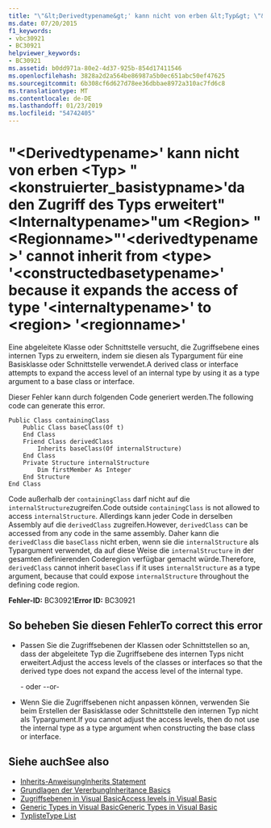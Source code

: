 ```yaml
---
title: "\"&lt;Derivedtypename&gt;' kann nicht von erben &lt;Typ&gt; \"&lt;konstruierter_basistypname&gt;'da den Zugriff des Typs erweitert\"&lt;Internaltypename&gt;\"um &lt;Region&gt; \"&lt;Regionname&gt;\""
ms.date: 07/20/2015
f1_keywords:
- vbc30921
- BC30921
helpviewer_keywords:
- BC30921
ms.assetid: b0dd971a-80e2-4d37-925b-854d17411546
ms.openlocfilehash: 3828a2d2a564be86987a5b0ec651abc50ef47625
ms.sourcegitcommit: 6b308cf6d627d78ee36dbbae8972a310ac7fd6c8
ms.translationtype: MT
ms.contentlocale: de-DE
ms.lasthandoff: 01/23/2019
ms.locfileid: "54742405"
---
```

# <a name="ltderivedtypenamegt-cannot-inherit-from-lttypegt-ltconstructedbasetypenamegt-because-it-expands-the-access-of-type-ltinternaltypenamegt-to-ltregiongt-ltregionnamegt"></a><span data-ttu-id="57471-102">"&lt;Derivedtypename&gt;' kann nicht von erben &lt;Typ&gt; "&lt;konstruierter_basistypname&gt;'da den Zugriff des Typs erweitert"&lt;Internaltypename&gt;"um &lt;Region&gt; "&lt;Regionname&gt;"</span><span class="sxs-lookup"><span data-stu-id="57471-102">'&lt;derivedtypename&gt;' cannot inherit from &lt;type&gt; '&lt;constructedbasetypename&gt;' because it expands the access of type '&lt;internaltypename&gt;' to &lt;region&gt; '&lt;regionname&gt;'</span></span>
<span data-ttu-id="57471-103">Eine abgeleitete Klasse oder Schnittstelle versucht, die Zugriffsebene eines internen Typs zu erweitern, indem sie diesen als Typargument für eine Basisklasse oder Schnittstelle verwendet.</span><span class="sxs-lookup"><span data-stu-id="57471-103">A derived class or interface attempts to expand the access level of an internal type by using it as a type argument to a base class or interface.</span></span>  
  
 <span data-ttu-id="57471-104">Dieser Fehler kann durch folgenden Code generiert werden.</span><span class="sxs-lookup"><span data-stu-id="57471-104">The following code can generate this error.</span></span>  
  
```  
Public Class containingClass  
    Public Class baseClass(Of t)  
    End Class  
    Friend Class derivedClass  
        Inherits baseClass(Of internalStructure)  
    End Class  
    Private Structure internalStructure  
        Dim firstMember As Integer  
    End Structure  
End Class  
```  
  
 <span data-ttu-id="57471-105">Code außerhalb der `containingClass` darf nicht auf die `internalStructure`zugreifen.</span><span class="sxs-lookup"><span data-stu-id="57471-105">Code outside `containingClass` is not allowed to access `internalStructure`.</span></span> <span data-ttu-id="57471-106">Allerdings kann jeder Code in derselben Assembly auf die `derivedClass` zugreifen.</span><span class="sxs-lookup"><span data-stu-id="57471-106">However, `derivedClass` can be accessed from any code in the same assembly.</span></span> <span data-ttu-id="57471-107">Daher kann die `derivedClass` die `baseClass` nicht erben, wenn sie die `internalStructure` als Typargument verwendet, da auf diese Weise die `internalStructure` in der gesamten definierenden Coderegion verfügbar gemacht würde.</span><span class="sxs-lookup"><span data-stu-id="57471-107">Therefore, `derivedClass` cannot inherit `baseClass` if it uses `internalStructure` as a type argument, because that could expose `internalStructure` throughout the defining code region.</span></span>  
  
 <span data-ttu-id="57471-108">**Fehler-ID:** BC30921</span><span class="sxs-lookup"><span data-stu-id="57471-108">**Error ID:** BC30921</span></span>  
  
## <a name="to-correct-this-error"></a><span data-ttu-id="57471-109">So beheben Sie diesen Fehler</span><span class="sxs-lookup"><span data-stu-id="57471-109">To correct this error</span></span>  
  
-   <span data-ttu-id="57471-110">Passen Sie die Zugriffsebenen der Klassen oder Schnittstellen so an, dass der abgeleitete Typ die Zugriffsebene des internen Typs nicht erweitert.</span><span class="sxs-lookup"><span data-stu-id="57471-110">Adjust the access levels of the classes or interfaces so that the derived type does not expand the access level of the internal type.</span></span>  
  
     <span data-ttu-id="57471-111">- oder -</span><span class="sxs-lookup"><span data-stu-id="57471-111">-or-</span></span>  
  
-   <span data-ttu-id="57471-112">Wenn Sie die Zugriffsebenen nicht anpassen können, verwenden Sie beim Erstellen der Basisklasse oder Schnittstelle den internen Typ nicht als Typargument.</span><span class="sxs-lookup"><span data-stu-id="57471-112">If you cannot adjust the access levels, then do not use the internal type as a type argument when constructing the base class or interface.</span></span>  
  
## <a name="see-also"></a><span data-ttu-id="57471-113">Siehe auch</span><span class="sxs-lookup"><span data-stu-id="57471-113">See also</span></span>
- [<span data-ttu-id="57471-114">Inherits-Anweisung</span><span class="sxs-lookup"><span data-stu-id="57471-114">Inherits Statement</span></span>](../../visual-basic/language-reference/statements/inherits-statement.md)
- [<span data-ttu-id="57471-115">Grundlagen der Vererbung</span><span class="sxs-lookup"><span data-stu-id="57471-115">Inheritance Basics</span></span>](../../visual-basic/programming-guide/language-features/objects-and-classes/inheritance-basics.md)
- [<span data-ttu-id="57471-116">Zugriffsebenen in Visual Basic</span><span class="sxs-lookup"><span data-stu-id="57471-116">Access levels in Visual Basic</span></span>](../../visual-basic/programming-guide/language-features/declared-elements/access-levels.md)
- [<span data-ttu-id="57471-117">Generic Types in Visual Basic</span><span class="sxs-lookup"><span data-stu-id="57471-117">Generic Types in Visual Basic</span></span>](../../visual-basic/programming-guide/language-features/data-types/generic-types.md)
- [<span data-ttu-id="57471-118">Typliste</span><span class="sxs-lookup"><span data-stu-id="57471-118">Type List</span></span>](../../visual-basic/language-reference/statements/type-list.md)
